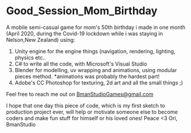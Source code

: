 # Good_Session_Mom_Birthday
A mobile semi-casual game for mom's 50th birthday i made in one month (April 2020, during the Covid-19 lockdown while i was staying in Nelson,New Zealand) using:
1. Unity engine for the engine things (navigation, rendering, lighting, physics etc..
2. C# to write all the code, with Microsoft's Visual Studio
3. Blender for modelling, uv wrapping and animations, using modular pieces method. *animations was probably the hardest part!
4. Adobe's CC Photoshop for texturing, 2d art and all the small things ;)

Feel free to reach me out on BmanStudioGames@gmail.com

I hope that one day this piece of code, which is my first sketch to production project ever, will help or motivate someone else to become coders and make fun stuff for himself or his loved ones!
Peace <3
Ori,
BmanStudio
